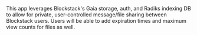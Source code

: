 This app leverages Blockstack's Gaia storage, auth, and Radiks indexing DB to allow for private, user-controlled message/file sharing between Blockstack users. Users will be able to add expiration times and maximum view counts for files as well.
